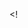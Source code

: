 <!<!DOCTYPE html>
<html lang="en"
<head>
  <meta charset="utf-8
  <title> Kiawah Island/title>
  </head>
  <h1>Kiawah Island</h1>
  <p> Kiawah Island, South Carolina
    is the place to be. From
    relaxing on the beach, kayaking,
    to golf, there is something for everyone.
    I love bike riding on the beach because the sand
    is so smooth and pretty.
    The marsh of Kiawah Island is stunning as well as
    the nature.
    Kiawah Island is the best.
    <img src = "file:///Users/morganchapman/Desktop/image.jpg" height= "400"width= "350"
</html>
